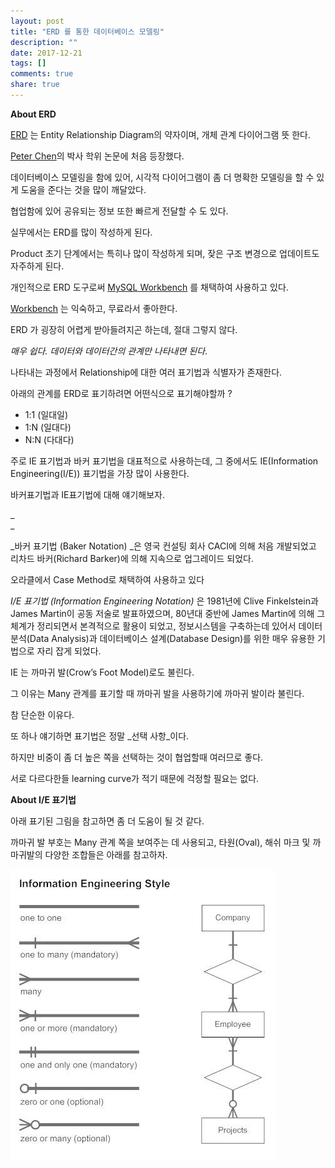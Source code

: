 ```yaml
---
layout: post
title: "ERD 를 통한 데이터베이스 모델링"
description: ""
date: 2017-12-21
tags: []
comments: true
share: true
---
```


**About ERD**

  

[ERD](https://www.smartdraw.com/entity-relationship-diagram/) 는 Entity
Relationship Diagram의 약자이며, 개체 관계 다이어그램 뜻 한다.

[Peter Chen](https://ko.wikipedia.org/wiki/%ED%94%BC%ED%84%B0_%EC%B2%B8)의 박사
학위 논문에 처음 등장했다.

  

데이터베이스 모델링을 함에 있어, 시각적 다이어그램이 좀 더 명확한 모델링을 할 수 있게 도움을 준다는 것을 많이 깨달았다.

협업함에 있어 공유되는 정보 또한 빠르게 전달할 수 도 있다.

  

실무에서는 ERD를 많이 작성하게 된다.

Product 초기 단계에서는 특히나 많이 작성하게 되며, 잦은 구조 변경으로 업데이트도 자주하게 된다.

  

개인적으로 ERD 도구로써 [MySQL](https://www.mysql.com/products/workbench/)[
Workbench](https://www.mysql.com/products/workbench/) 를 채택하여 사용하고 있다.

[Workbench](https://www.mysql.com/products/workbench/) 는 익숙하고, 무료라서 좋아한다.

  

ERD 가 굉장히 어렵게 받아들려지곤 하는데, 절대 그렇지 않다.

_매우 쉽다. 데이터와 데이터간의 관계만 나타내면 된다_.

  

나타내는 과정에서 Relationship에 대한 여러 표기법과 식별자가 존재한다.

아래의 관계를 ERD로 표기하려면 어떤식으로 표기해야할까 ?

  

  * 1:1 (일대일) 
  * 1:N (일대다)
  * N:N (다대다)

  

주로 IE 표기법과 바커 표기법을 대표적으로 사용하는데, 그 중에서도 IE(Information Engineering(I/E)) 표기법을
가장 많이 사용한다.

바커표기법과 IE표기법에 대해 얘기해보자.

_  
_

_바커 표기법 (Baker Notation) _은 영국 컨설팅 회사 CACI에 의해 처음 개발되었고 리차드 바커(Richard
Barker)에 의해 지속으로 업그레이드 되었다.

오라클에서 Case Method로 채택하여 사용하고 있다

  

_I/E 표기법 (Information Engineering Notation)_ 은 1981년에 Clive Finkelstein과 James
Martin이 공동 저술로 발표하였으며, 80년대 중반에 James Martin에 의해 그 체계가 정리되면서 본격적으로 활용이 되었고,
정보시스템을 구축하는데 있어서 데이터 분석(Data Analysis)과 데이터베이스 설계(Database Design)를 위한 매우 유용한
기법으로 자리 잡게 되었다.

  

IE 는 까마귀 발(Crow’s Foot Model)로도 불린다.

그 이유는 Many 관계를 표기할 때 까마귀 발을 사용하기에 까마귀 발이라 불린다.

  

참 단순한 이유다.

  

또 하나 얘기하면 표기법은 정말 _선택 사항_이다.

하지만 비중이 좀 더 높은 쪽을 선택하는 것이 협업할때 여러므로 좋다.

서로 다르다한들 learning curve가 적기 때문에 걱정할 필요는 없다.

  

  

  

**About I/E 표기법**

  

아래 표기된 그림을 참고하면 좀 더 도움이 될 것 같다.

까마귀 발 부호는 Many 관계 쪽을 보여주는 데 사용되고, 타원(Oval), 해쉬 마크 및 까마귀발의 다양한 조합들은 아래를 참고하자.

  

![](/assets/images/posts/848/9929A44A5A53678925A681.JPEG)

  

